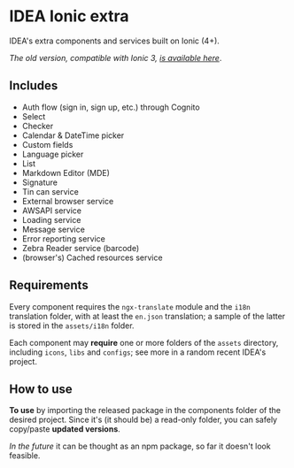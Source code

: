 # IDEA Ionic extra

IDEA's extra components and services built on Ionic (4+).

_The old version, compatible with Ionic 3, [is available here](https://github.com/uatisdeproblem/IDEA-Ionic3-extra)_.

## Includes

- Auth flow (sign in, sign up, etc.) through Cognito
- Select
- Checker
- Calendar & DateTime picker
- Custom fields
- Language picker
- List
- Markdown Editor (MDE)
- Signature
- Tin can service
- External browser service
- AWSAPI service
- Loading service
- Message service
- Error reporting service
- Zebra Reader service (barcode)
- (browser's) Cached resources service

## Requirements

Every component requires the `ngx-translate` module and the `i18n` translation folder, with at least
the `en.json` translation; a sample of the latter is stored in the `assets/i18n` folder.

Each component may **require** one or more folders of the `assets` directory,
including `icons`, `libs` and `configs`; see more in a random recent IDEA's project.

## How to use

**To use** by importing the released package in the components folder of the desired project.
Since it's (it should be) a read-only folder, you can safely copy/paste **updated versions**.

_In the future_ it can be thought as an npm package, so far it doesn't look feasible.
